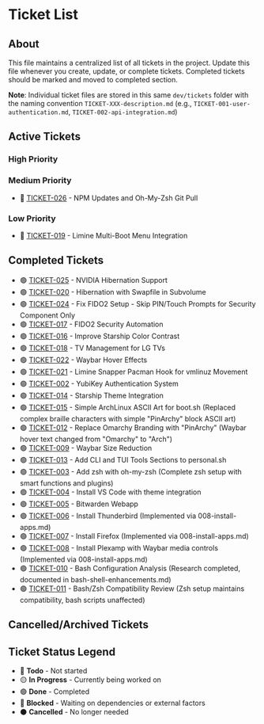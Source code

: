 # Ticket List

## About
This file maintains a centralized list of all tickets in the project. Update this file whenever you create, update, or complete tickets.
Completed tickets should be marked and moved to completed section.

**Note**: Individual ticket files are stored in this same `dev/tickets` folder with the naming convention `TICKET-XXX-description.md` (e.g., `TICKET-001-user-authentication.md`, `TICKET-002-api-integration.md`)

## Active Tickets

### High Priority

### Medium Priority
- 🔴 [TICKET-026](./TICKET-026-npm-updates-oh-my-zsh-git-pull.md) - NPM Updates and Oh-My-Zsh Git Pull

### Low Priority
- 🔴 [TICKET-019](./TICKET-019-limine-multi-boot-menu.md) - Limine Multi-Boot Menu Integration

## Completed Tickets
- 🟢 [TICKET-025](./TICKET-025-nvidia-hibernation-support.md) - NVIDIA Hibernation Support
- 🟢 [TICKET-020](./TICKET-020-hibernation-swapfile-subvolume.md) - Hibernation with Swapfile in Subvolume
- 🟢 [TICKET-024](./TICKET-024-fix-fido2-setup-security-pin-prompts.md) - Fix FIDO2 Setup - Skip PIN/Touch Prompts for Security Component Only
- 🟢 [TICKET-017](./TICKET-017-fido2-security-automation.md) - FIDO2 Security Automation
- 🟢 [TICKET-016](./TICKET-016-improve-starship-color-contrast.md) - Improve Starship Color Contrast
- 🟢 [TICKET-018](./TICKET-018-tv-management-lg.md) - TV Management for LG TVs
- 🟢 [TICKET-022](./TICKET-022-waybar-hover-effects.md) - Waybar Hover Effects
- 🟢 [TICKET-021](./TICKET-021-limine-snapper-pacman-hook.md) - Limine Snapper Pacman Hook for vmlinuz Movement
- 🟢 [TICKET-002](./TICKET-002-yubikey-authentication-system.md) - YubiKey Authentication System
- 🟢 [TICKET-014](./TICKET-014-starship-theme-integration.md) - Starship Theme Integration
- 🟢 [TICKET-015](./TICKET-015-simple-archlinux-ascii-art-boot.md) - Simple ArchLinux ASCII Art for boot.sh (Replaced complex braille characters with simple "PinArchy" block ASCII art)
- 🟢 [TICKET-012](./TICKET-012-replace-omarchy-branding-with-arch.md) - Replace Omarchy Branding with "PinArchy" (Waybar hover text changed from "Omarchy" to "Arch")
- 🟢 [TICKET-009](./TICKET-009-waybar-size-reduction.md) - Waybar Size Reduction
- 🟢 [TICKET-013](./TICKET-013-add-cli-tui-sections-personal.md) - Add CLI and TUI Tools Sections to personal.sh
- 🟢 [TICKET-003](./TICKET-003-add-zsh-with-oh-my-zsh.md) - Add zsh with oh-my-zsh (Complete zsh setup with smart functions and plugins)
- 🟢 [TICKET-004](./TICKET-004-install-vscode.md) - Install VS Code with theme integration
- 🟢 [TICKET-005](./TICKET-005-bitwarden-webapp.md) - Bitwarden Webapp
- 🟢 [TICKET-006](./TICKET-006-install-thunderbird.md) - Install Thunderbird (Implemented via 008-install-apps.md)
- 🟢 [TICKET-007](./TICKET-007-install-firefox.md) - Install Firefox (Implemented via 008-install-apps.md)
- 🟢 [TICKET-008](./TICKET-008-install-plexamp.md) - Install Plexamp with Waybar media controls (Implemented via 008-install-apps.md)
- 🟢 [TICKET-010](./TICKET-010-bash-configuration-analysis.md) - Bash Configuration Analysis (Research completed, documented in bash-shell-enhancements.md)
- 🟢 [TICKET-011](./TICKET-011-bash-zsh-compatibility-review.md) - Bash/Zsh Compatibility Review (Zsh setup maintains compatibility, bash scripts unaffected)

## Cancelled/Archived Tickets

## Ticket Status Legend
- 🔴 **Todo** - Not started
- 🟡 **In Progress** - Currently being worked on
- 🟢 **Done** - Completed
- 🔵 **Blocked** - Waiting on dependencies or external factors
- ⚫ **Cancelled** - No longer needed
